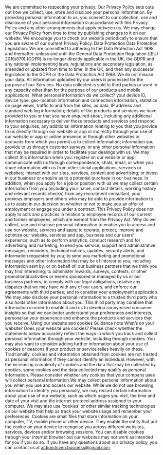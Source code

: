 We are committed to respecting your privacy. Our Privacy Policy sets outs out how we collect, use, store and disclose your personal information. By providing personal information to us, you consent to our collection, use and disclosure of your personal information in accordance with this Privacy Policy and any other arrangements that apply between us. We may change our Privacy Policy from time to time by publishing changes to it on our website. We encourage you to check our website periodically to ensure that you are aware of our current Privacy Policy.
Data Protection
Data Protection Legislation: We are committed to adhering to the Data Protection Act 1998 and thereafter: unless and until the General Data Protection Regulation ((EU) 2016/679) (GDPR) is no longer directly applicable in the UK, the GDPR and any national implementing laws, regulations and secondary legislation, as amended or updated from time to time, in the UK; and then any successor legislation to the GDPR or the Data Protection Act 1998.
We do not misuse your data. All information uploaded by our users is processed for the purpose of our Services. No data collected is sold to third parties or used in any capacity other than for the purpose of our products and mobile applications.
What personal information do we collect?
your device ID, device type, geo-location information and connection information, statistics on page views, traffic to and from the sites, ad data, IP address and standard web log information;
details of the products and services we have provided to you or that you have enquired about, including any additional information necessary to deliver those products and services and respond to your enquiries;
any additional information relating to you that you provide to us directly through our website or app or indirectly through your use of our website or app or online presence or through other websites or accounts from which you permit us to collect information; information you provide to us through customer surveys; or any other personal information that may be required in order to facilitate your dealings with us.
We may collect this information when you:
register on our website or app;
communicate with us through correspondence, chats, email, or when you share information with us from other social applications, services or websites;
interact with our sites, services, content and advertising; or
invest in our business or enquire as to a potential purchase in our business.
In addition, when you apply for a job or position with us we may collect certain information from you (including your name, contact details, working history and relevant records checks) from any recruitment consultant, your previous employers and others who may be able to provide information to us to assist in our decision on whether or not to make you an offer of employment or engage you under a contract. This Privacy Policy does not apply to acts and practices in relation to employee records of our current and former employees, which are exempt from the Privacy Act.
Why do we collect, use and disclose personal information
to enable you to access and use our website, services and apps;
to operate, protect, improve and optimise our website, services and app, business and our users’ experience, such as to perform analytics, conduct research and for advertising and marketing; to send you service, support and administrative messages, reminders, technical notices, updates, security alerts, and information requested by you;
to send you marketing and promotional messages and other information that may be of interest to you, including information sent by, or on behalf of, our business partners that we think you may find interesting;
to administer rewards, surveys, contests, or other promotional activities or events sponsored or managed by us or our business partners;
to comply with our legal obligations, resolve any disputes that we may have with any of our users, and enforce our agreements with third parties; and
to consider your employment application.
We may also disclose your personal information to a trusted third party who also holds other information about you. This third party may combine that information in order to enable it and us to develop anonymised consumer insights so that we can better understand your preferences and interests, personalise your experience and enhance the products and services that you receive.
Using our website and cookies
Guidance note What’s on your website? Does your website use cookies? Please check whether the statements below accurately reflect the ways in which you track and collect personal information through your website, including through cookies. You may also want to consider adding further information about your use of cookies or beacons if your product or service relies heavily on these. Traditionally, cookies and information obtained from cookies are not treated as personal information if they cannot identify an individual. However, with the increasing complexity of cookies and the data that may be collected by cookies, some cookies and the data collected may qualify as personal information. Please consider whether any cookies that your company uses will collect personal information.We may collect personal information about you when you use and access our website. While we do not use browsing information to identify you personally, we may record certain information about your use of our website, such as which pages you visit, the time and date of your visit and the internet protocol address assigned to your computer. We may also use ‘cookies’ or other similar tracking technologies on our website that help us track your website usage and remember your preferences. Cookies are small files that store information on your computer, TV, mobile phone or other device. They enable the entity that put the cookie on your device to recognise you across different websites, services, devices and/or browsing sessions. You can disable cookies through your internet browser but our websites may not work as intended for you if you do so.
If you have any questions about our privacy policy, you can contact us at actiondriven.business@gmail.com
